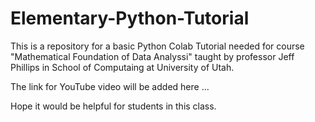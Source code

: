 # Elementary-Python-Tutorial

This is a repository for a basic Python Colab Tutorial needed for course "Mathematical Foundation of Data Analyssi" taught by 
professor Jeff Phillips in School of Computaing at University of Utah. 

The link for YouTube video will be added here ...

Hope it would be helpful for students in this class. 
